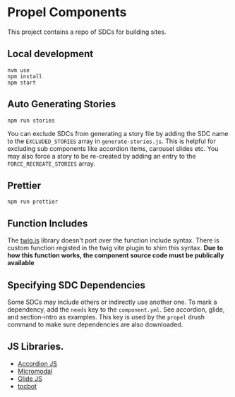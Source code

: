 # Propel Components

This project contains a repo of SDCs for building sites.

## Local development

```
nvm use
npm install
npm start
```

## Auto Generating Stories

```
npm run stories
```

You can exclude SDCs from generating a story file by adding the SDC name to the `EXCLUDED_STORIES` array in `generate-stories.js`.
This is helpful for excluding sub components like accordion items, carousel slides etc. You may also force a story to be
re-created by adding an entry to the `FORCE_RECREATE_STORIES` array.

## Prettier
```
npm run prettier
```

## Function Includes

The [twig.js](https://github.com/twigjs/twig.js) library doesn't port over the function include syntax. There is custom function registed in the twig vite plugin to
shim this syntax. **Due to how this function works, the component source code must be publically available**

## Specifying SDC Dependencies

Some SDCs may include others or indirectly use another one. To mark a dependency, add the `needs` key to the `component.yml`.
See accordion, glide, and section-intro as examples. This key is used by the `propel` drush command to make sure dependencies are also downloaded.

## JS Libraries.

- [Accordion JS](https://github.com/michu2k/Accordion)
- [Micromodal](https://www.npmjs.com/package/micromodal)
- [Glide JS](https://glidejs.com)
- [tocbot](https://github.com/tscanlin/tocbot)
